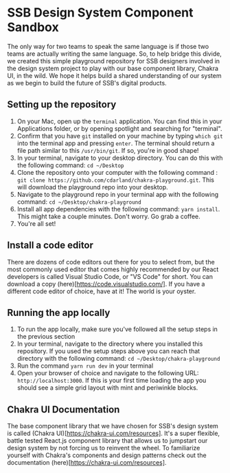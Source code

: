 # SSB Design System Component Sandbox
The only way for two teams to speak the same language is if those two teams are actually writing the same language. So, to help bridge this divide, we created this simple playground repository for SSB designers involved in the design system project to play with our base component library, Chakra UI, in the wild. We hope it helps build a shared understanding of our system as we begin to build the future of SSB's digital products.

## Setting up the repository
1. On your Mac, open up the `terminal` application. You can find this in your Applications folder, or by opening spotlight and searching for "terminal".
2. Confirm that you have `git` installed on your machine by typing `which git` into the terminal app and pressing `enter`. The terminal should return a file path similar to this `/usr/bin/git`. If so, you're in good shape!
3. In your terminal, navigate to your desktop directory. You can do this with the following command: `cd ~/Desktop`
4. Clone the repository onto your computer with the following command : `git clone https://github.com/cdarland/chakra-playground.git`. This will download the playground repo into your desktop.
5. Navigate to the playground repo in your terminal app with the following command: `cd ~/Desktop/chakra-playground`
6. Install all app dependencies with the following command: `yarn install`. This might take a couple minutes. Don't worry. Go grab a coffee.
7. You're all set!

## Install a code editor
There are dozens of code editors out there for you to select from, but the most commonly used editor that comes highly recommended by our React developers is called Visual Studio Code, or "VS Code" for short. You can download a copy (here)[https://code.visualstudio.com/]. 
If you have a different code editor of choice, have at it! The world is your oyster.

## Running the app locally
1. To run the app locally, make sure you've followed all the setup steps in the previous section
2. In your terminal, navigate to the directory where you installed this repository. If you used the setup steps above you can reach that directory with the following command: `cd ~/Desktop/chakra-playground`
3. Run the command `yarn run dev` in your terminal
4. Open your browser of choice and navigate to the following URL: `http://localhost:3000`. If this is your first time loading the app you should see a simple grid layout with mint and periwinkle blocks.

## Chakra UI Documentation
The base component library that we have chosen for SSB's design system is called (Chakra UI)[https://chakra-ui.com/resources]. It's a super flexible, battle tested React.js component library that allows us to jumpstart our design system by not forcing us to reinvent the wheel. 
To familiarize yourself with Chakra's components and design patterns check out the documentation (here)[https://chakra-ui.com/resources].